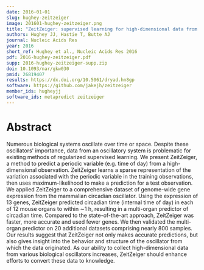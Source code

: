 ```yaml
---
date: 2016-01-01
slug: hughey-zeitzeiger
image: 201601-hughey-zeitzeiger.png
title: "ZeitZeiger: supervised learning for high-dimensional data from an oscillatory system"
authors: Hughey JJ, Hastie T, Butte AJ
journal: Nucleic Acids Res
year: 2016
short_ref: Hughey et al., Nucleic Acids Res 2016
pdf: 2016-hughey-zeitzeiger.pdf
supp: 2016-hughey-zeitzeiger-supp.zip
doi: 10.1093/nar/gkw030
pmid: 26819407
results: https://dx.doi.org/10.5061/dryad.hn8gp
software: https://github.com/jakejh/zeitzeiger
member_ids: hugheyjj
software_ids: metapredict zeitzeiger
---
```


# Abstract

Numerous biological systems oscillate over time or space. Despite these oscillators' importance, data from an oscillatory system is problematic for existing methods of regularized supervised learning. We present ZeitZeiger, a method to predict a periodic variable (e.g. time of day) from a high-dimensional observation. ZeitZeiger learns a sparse representation of the variation associated with the periodic variable in the training observations, then uses maximum-likelihood to make a prediction for a test observation. We applied ZeitZeiger to a comprehensive dataset of genome-wide gene expression from the mammalian circadian oscillator. Using the expression of 13 genes, ZeitZeiger predicted circadian time (internal time of day) in each of 12 mouse organs to within ∼1 h, resulting in a multi-organ predictor of circadian time. Compared to the state-of-the-art approach, ZeitZeiger was faster, more accurate and used fewer genes. We then validated the multi-organ predictor on 20 additional datasets comprising nearly 800 samples. Our results suggest that ZeitZeiger not only makes accurate predictions, but also gives insight into the behavior and structure of the oscillator from which the data originated. As our ability to collect high-dimensional data from various biological oscillators increases, ZeitZeiger should enhance efforts to convert these data to knowledge.
